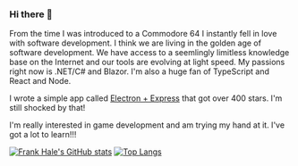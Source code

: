 ### Hi there 👋

From the time I was introduced to a Commodore 64 I instantly fell in love with
software development. I think we are living in the golden age of software
development. We have access to a seemlingly limitless knowledge base on the
Internet and our tools are evolving at light speed. My passions right now is
.NET/C# and Blazor. I'm also a huge fan of TypeScript and React and Node.

I wrote a simple app called [Electron + Express](https://github.com/frankhale/electron-with-express) that got over 400 stars. I'm still shocked by that!

I'm really interested in game development and am trying my hand at it. I've got
a lot to learn!!!

[![Frank Hale's GitHub stats](https://github-readme-stats.vercel.app/api?username=frankhale&count_private=true)](https://github.com/anuraghazra/github-readme-stats)
[![Top Langs](https://github-readme-stats.vercel.app/api/top-langs/?username=frankhale&layout=compact&hide=css,html,viml)](https://github.com/anuraghazra/github-readme-stats)